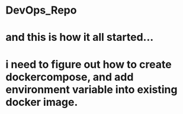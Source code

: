 # DevOps_Repo
# and this is how it all started...
# i need to figure out how to create dockercompose, and add environment variable into existing docker image.
